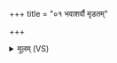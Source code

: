+++
title = "०१ भवाशर्वौ मृडतम्"

+++
<details><summary>मूलम् (VS)</summary>

भवा॑शर्वौ मृ॒डतं॒ माभि या॑तं॒ भूत॑पती॒ पशु॑पती॒ नमो॑ वाम्। प्रति॑हिता॒माय॑तां॒ मा वि स्रा॑ष्टं॒ मा नो॑ हिंसिष्टं द्वि॒पदो॒ मा चतु॑ष्पदः ॥
</details>